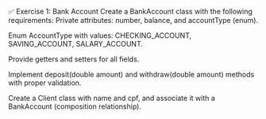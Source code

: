 ✅ Exercise 1: Bank Account
Create a BankAccount class with the following requirements:
Private attributes: number, balance, and accountType (enum).

Enum AccountType with values: CHECKING_ACCOUNT, SAVING_ACCOUNT, SALARY_ACCOUNT.

Provide getters and setters for all fields.

Implement deposit(double amount) and withdraw(double amount) methods with proper validation.

Create a Client class with name and cpf, and associate it with a BankAccount (composition relationship).
